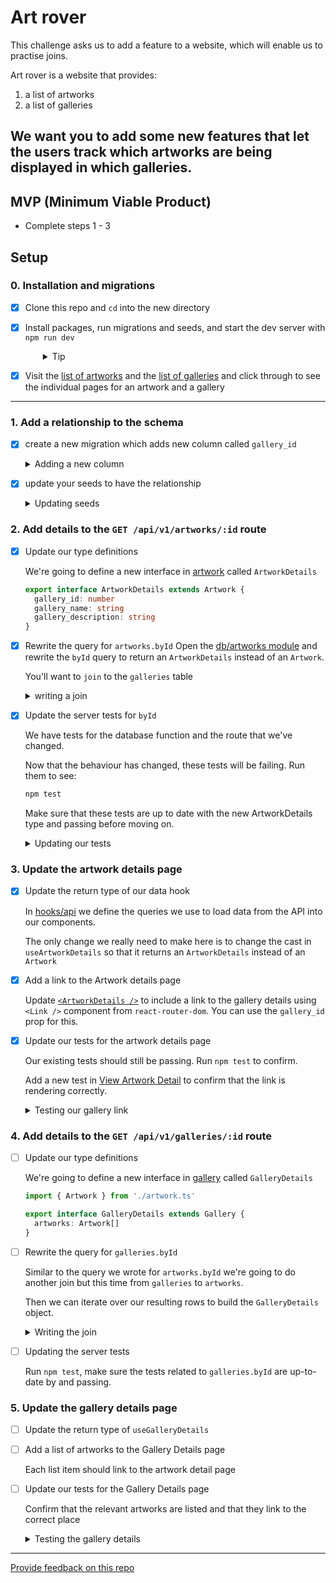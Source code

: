 # Art rover

This challenge asks us to add a feature to a website, which will enable us to practise joins.

Art rover is a website that provides:
1. a list of artworks
2. a list of galleries

We want you to add some new features that let the users track which
artworks are being displayed in which galleries.
---

## MVP (Minimum Viable Product)
- Complete steps 1 - 3


## Setup

### 0. Installation and migrations

- [x] Clone this repo and `cd` into the new directory
- [x] Install packages, run migrations and seeds, and start the dev server with `npm run dev`
  <details style="padding-left: 2em">
    <summary>Tip</summary>

    Commands might look like this:

    ```sh
    npm i
    npm run knex migrate:latest
    npm run knex seed:run
    npm run dev
    ```

    This will create and populate the database with the existing migrations and seeds, and start the server with `nodemon`.
  </details>
- [x] Visit the [list of artworks](http://localhost:5173/artworks) and the [list of galleries](http://localhost:5173/galleries) and click through to see the individual pages for an artwork and a gallery 
----
### 1. Add a relationship to the schema
- [x] create a new migration which adds new column called `gallery_id`
  <details>
    <summary>Adding a new column</summary>
    To update an existing table in a migration we're going to use: 
    
    `knex.schema.alterTable('artworks', (table) => { ... })`

    This column should be explicitly related to the gallery table, using `table.integer('gallery_id').references('galleries.id')`

    To add a strategy for what we should do when the gallery that an artwork references is deleted, we can use a trigger on the constraint. In this case we will have to delete the artwork, since an artwork without a gallery is illegal  `.onDelete('CASCADE')`

    Don't forget to use `table.dropColumn` for the `down` function in your migration

    Read the [knex docs](https://knexjs.org/guide/schema-builder.html#foreign) for more details.
  </details>
- [x] update your seeds to have the relationship
  <details>
    <summary>Updating seeds</summary>

        In our existing seeds, none of the artworks have a gallery_id, so add a value to each of them that matches up with the id of a gallery

    They should be a number between 1 and 4 to match up to the IDs of the galleries.
  </details>

### 2. Add details to the `GET /api/v1/artworks/:id` route
- [x] Update our type definitions
 
  We're going to define a new interface in [artwork](./models/artwork.ts) called `ArtworkDetails`

  ```typescript
  export interface ArtworkDetails extends Artwork {
    gallery_id: number
    gallery_name: string
    gallery_description: string
  }
  ```
  
- [x] Rewrite the query for `artworks.byId`
  Open the [db/artworks module](./server/db/artworks.ts) and rewrite the `byId` query to return an `ArtworkDetails` instead of an `Artwork`.

  You'll want to `join` to the `galleries` table

  <details>
    <summary>writing a join</summary>


    We want to include the details for the related gallery in the results of our query for a specific artwork.

    We _also_ want to always include the data for this artwork, even if there is no matching gallery (i.e. if `gallery_id` is `NULL`)

    This means we're going to start with a left join:
    ```js
    connection('artworks').join('galleries', 'artworks.gallery_id', 'galleries.id')
    ```
    We want our results to include all the columns from `artworks` as is, and then we want the columns from `galleries` with a prefix of `gallery_`, we can write that in the select method.
    ```js
    .select(
      'artworks.*',
      'galleries.name as gallery_name',
      // and so forth
    )
    ```

    We'll filter to the one artwork using the id parameter
    ```js
    .where('artworks.id', id)
    ```

    We only expect zero or one result, so this is a good use for `.first()`

    Finally, we need to make sure that the return type of this function is `Promise<ArtworkDetails>`, you can give the function a return annotation or cast the final result like this:
    ```ts
    return data as ArtworkDetails
    ```

    Either in the browser, Thunder Client or insomnia `GET http://localhost:5173/api/v1/artworks/3` and check that you're getting the output you expect. On some computers, you might need to use ` http://localhost:3000/api/v1/artworks/3` for this to work in Thunder Client
  </details>
- [x] Update the server tests for `byId`

  We have tests for the database function and the route that we've changed.

  Now that the behaviour has changed, these tests will be failing. Run them to see:
  ```sh
  npm test
  ```

  Make sure that these tests are up to date with the new ArtworkDetails type and passing before moving on. 

  <details>
    <summary>Updating our tests</summary>
    The database test will be failing because the snapshot no longer matches. In the vitest runner (i.e. in your terminal while running npm test) you can see the new "actual" snapshot as compared to the expected snapshot and press `u` to accept it.

    This will rerun the changed test, which should be passing now.

    The route test will need to be updated too, in it we mock out the `byId` function, having it return an object matching the old type definition. Update the mock-implementation to match our new type definition.

    This will cause the test to fail, after visually confirming the new result, press `u` in the test runner to accept this snapshot too.

    Now all your tests should be passing. This is a good time to commit. 
  </details>

### 3. Update the artwork details page
- [x] Update the return type of our data hook
  
  In [hooks/api](./client/hooks/api.ts) we define the queries we use to load data from the API into our components.

  The only change we really need to make here is to change the cast in `useArtworkDetails` so that it returns an `ArtworkDetails` instead of an `Artwork`

- [x] Add a link to the Artwork details page
  
  Update [`<ArtworkDetails />`](./client/components/ArtworkDetails.tsx) to include a link to the gallery details using `<Link />` component from `react-router-dom`. You can use the `gallery_id` prop for this.

- [x] Update our tests for the artwork details page

  Our existing tests should still be passing. Run `npm test` to confirm.

  Add a new test in [View Artwork Detail](./client/test/ViewArtworkDetail.test.tsx) to confirm that the link is rendering correctly.

  <details>
    <summary>Testing our gallery link</summary>
    You'll need to update the `nock` call to respond with a full `ArtworkDetails` object

    Since the link will not render until our data is loaded, the easiest way to wait for it is to `await` one of the `find...` methods, e.g. you can get a link by the aria-role `link`.
    ```js
    const galleryLink = await screen.findByRole('link', { name: ['YOUR LINK TEXT HERE'] })
    ```
  </details>

### 4. Add details to the `GET /api/v1/galleries/:id` route
- [ ] Update our type definitions
 
  We're going to define a new interface in [gallery](./models/gallery.ts) called `GalleryDetails`

  ```typescript
  import { Artwork } from './artwork.ts'

  export interface GalleryDetails extends Gallery {
    artworks: Artwork[]
  }
  ```
- [ ] Rewrite the query for `galleries.byId`

  Similar to the query we wrote for `artworks.byId` we're going to
  do another join but this time from `galleries` to `artworks`.

  Then we can iterate over our resulting rows to build the `GalleryDetails` object.

  <details>
    <summary>Writing the join</summary>

    We'll use select to keep `galleries.*` and then prefix all the columns from `artworks`.

    We can take all the gallery properties from the first row in our result set (since they'll be the same in each row).

    We'll build an `Artwork` object from each row in the result set and push it into an array called `artworks`.

    If there are no related artworks, the first row will have an `artwork_id` of `null`. So we can skip any rows like that when building up our array
  </details>
- [ ] Updating the server tests

  Run `npm test`, make sure the tests related to `galleries.byId` are
  up-to-date by and passing.

### 5. Update the gallery details page
- [ ] Update the return type of `useGalleryDetails`
- [ ] Add a list of artworks to the Gallery Details page
  
  Each list item should link to the artwork detail page

- [ ] Update our tests for the Gallery Details page

  Confirm that the relevant artworks are listed and that they link to the correct place

  <details>
    <summary>Testing the gallery details</summary>
    You can find the with the roles `link` or `listitem`, narrow it down by name.

    Click on the links to confirm they show you the right artwork

    ```js
    // find the link
    const link = await screen.findByRole('link', { name: 'Pancake Paradise' })

    // click on it
    await user.click(link)

    // now we should be on the artwork details page
    const heading = await screen.findByRole('heading', { name: 'Artwork: Pancake Paradise' })
    expect(heading).toBeVisible()
    ```
  </details>

---
[Provide feedback on this repo](https://docs.google.com/forms/d/e/1FAIpQLSfw4FGdWkLwMLlUaNQ8FtP2CTJdGDUv6Xoxrh19zIrJSkvT4Q/viewform?usp=pp_url&entry.1958421517=art-rover)
